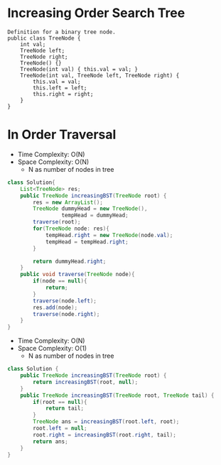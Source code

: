 # Increasing Order Search Tree

```
Definition for a binary tree node.
public class TreeNode {
    int val;
    TreeNode left;
    TreeNode right;
    TreeNode() {}
    TreeNode(int val) { this.val = val; }
    TreeNode(int val, TreeNode left, TreeNode right) {
        this.val = val;
        this.left = left;
        this.right = right;
    }
}
```

# In Order Traversal

- Time Complexity: O(N)
- Space Complexity: O(N)
  - N as number of nodes in tree

```java
class Solution{
    List<TreeNode> res;
    public TreeNode increasingBST(TreeNode root) {
        res = new ArrayList();
        TreeNode dummyHead = new TreeNode(),
                 tempHead = dummyHead;
        traverse(root);
        for(TreeNode node: res){
            tempHead.right = new TreeNode(node.val);
            tempHead = tempHead.right;
        }

        return dummyHead.right;
    }
    public void traverse(TreeNode node){
        if(node == null){
            return;
        }
        traverse(node.left);
        res.add(node);
        traverse(node.right);
    }
}
```

- Time Complexity: O(N)
- Space Complexity: O(1)
  - N as number of nodes in tree

```java
class Solution {
    public TreeNode increasingBST(TreeNode root) {
        return increasingBST(root, null);
    }
    public TreeNode increasingBST(TreeNode root, TreeNode tail) {
        if(root == null){
            return tail;
        }
        TreeNode ans = increasingBST(root.left, root);
        root.left = null;
        root.right = increasingBST(root.right, tail);
        return ans;
    }
}
```
